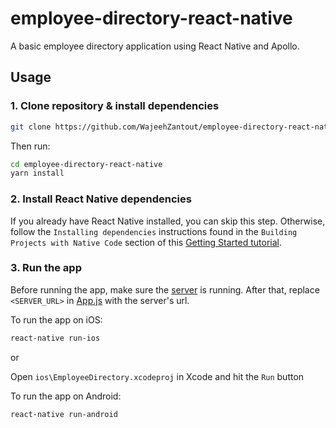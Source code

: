 # employee-directory-react-native

A basic employee directory application using React Native and Apollo.

## Usage

### 1. Clone repository & install dependencies

```sh
git clone https://github.com/WajeehZantout/employee-directory-react-native
```

Then run:

```sh
cd employee-directory-react-native
yarn install
```

### 2. Install React Native dependencies

If you already have React Native installed, you can skip this step. Otherwise, follow the `Installing dependencies` instructions found in the `Building Projects with Native Code` section of this [Getting Started tutorial](https://facebook.github.io/react-native/docs/getting-started.html).

### 3. Run the app

Before running the app, make sure the [server](https://github.com/WajeehZantout/employee-directory-node) is running. After that, replace `<SERVER_URL>` in [App.js](https://github.com/WajeehZantout/employee-directory-react-native/blob/master/App.js) with the server's url.

To run the app on iOS:

```sh
react-native run-ios
```

or

Open `ios\EmployeeDirectory.xcodeproj` in Xcode and hit the `Run` button

To run the app on Android:

```sh
react-native run-android
```
